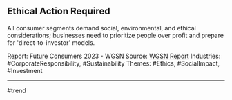 ## Ethical Action Required
All consumer segments demand social, environmental, and ethical considerations; businesses need to prioritize people over profit and prepare for 'direct-to-investor' models.

Report: Future Consumers 2023 - WGSN
Source: [WGSN Report](https://drive.google.com/file/d/1fmf1nrwMP1UEVR_AH1k4lmZ20diJdZON/view?usp=drive_link)
Industries: #CorporateResponsibility, #Sustainability
Themes: #Ethics, #SocialImpact, #Investment

---

#trend